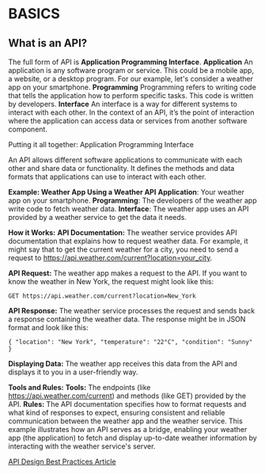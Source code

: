 # BASICS

## What is an API?

The full form of API is **Application Programming Interface**.
**Application**
An application is any software program or service. This could be a mobile app, a website, or a desktop program. For our example, let's consider a weather app on your smartphone.
**Programming**
Programming refers to writing code that tells the application how to perform specific tasks. This code is written by developers.
**Interface**
An interface is a way for different systems to interact with each other. In the context of an API, it’s the point of interaction where the application can access data or services from another software component.

Putting it all together: Application Programming Interface

An API allows different software applications to communicate with each other and share data or functionality. It defines the methods and data formats that applications can use to interact with each other.

**Example: Weather App Using a Weather API**
**Application**: Your weather app on your smartphone.
**Programming**: The developers of the weather app write code to fetch weather data.
**Interface**: The weather app uses an API provided by a weather service to get the data it needs.

**How it Works:**
**API Documentation:** The weather service provides API documentation that explains how to request weather data. For example, it might say that to get the current weather for a city, you need to send a request to https://api.weather.com/current?location=your_city.

**API Request:** The weather app makes a request to the API. If you want to know the weather in New York, the request might look like this:

```
GET https://api.weather.com/current?location=New_York
```

**API Response:** The weather service processes the request and sends back a response containing the weather data. The response might be in JSON format and look like this:

`{ "location": "New York", "temperature": "22°C", "condition": "Sunny" }`

**Displaying Data:** The weather app receives this data from the API and displays it to you in a user-friendly way.

**Tools and Rules:**
**Tools:** The endpoints (like https://api.weather.com/current) and methods (like GET) provided by the API.
**Rules:** The API documentation specifies how to format requests and what kind of responses to expect, ensuring consistent and reliable communication between the weather app and the weather service.
This example illustrates how an API serves as a bridge, enabling your weather app (the application) to fetch and display up-to-date weather information by interacting with the weather service's server.

[API Design Best Practices Article](https://stackoverflow.blog/2020/03/02/best-practices-for-rest-api-design/)
